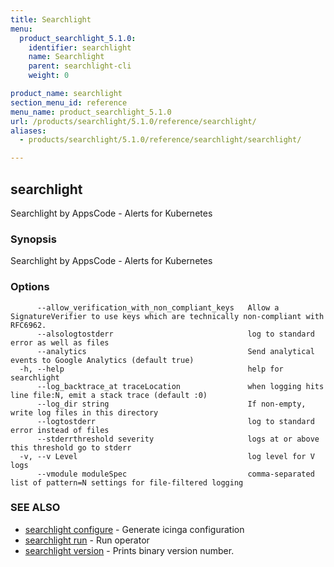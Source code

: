 ```yaml
---
title: Searchlight
menu:
  product_searchlight_5.1.0:
    identifier: searchlight
    name: Searchlight
    parent: searchlight-cli
    weight: 0

product_name: searchlight
section_menu_id: reference
menu_name: product_searchlight_5.1.0
url: /products/searchlight/5.1.0/reference/searchlight/
aliases:
  - products/searchlight/5.1.0/reference/searchlight/searchlight/

---
```

## searchlight

Searchlight by AppsCode - Alerts for Kubernetes

### Synopsis

Searchlight by AppsCode - Alerts for Kubernetes

### Options

```
      --allow_verification_with_non_compliant_keys   Allow a SignatureVerifier to use keys which are technically non-compliant with RFC6962.
      --alsologtostderr                              log to standard error as well as files
      --analytics                                    Send analytical events to Google Analytics (default true)
  -h, --help                                         help for searchlight
      --log_backtrace_at traceLocation               when logging hits line file:N, emit a stack trace (default :0)
      --log_dir string                               If non-empty, write log files in this directory
      --logtostderr                                  log to standard error instead of files
      --stderrthreshold severity                     logs at or above this threshold go to stderr
  -v, --v Level                                      log level for V logs
      --vmodule moduleSpec                           comma-separated list of pattern=N settings for file-filtered logging
```

### SEE ALSO

* [searchlight configure](/products/searchlight/5.1.0/reference/searchlight/searchlight_configure)	 - Generate icinga configuration
* [searchlight run](/products/searchlight/5.1.0/reference/searchlight/searchlight_run)	 - Run operator
* [searchlight version](/products/searchlight/5.1.0/reference/searchlight/searchlight_version)	 - Prints binary version number.


